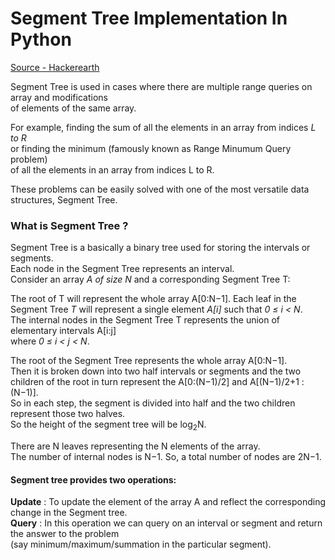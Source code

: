 # Segment Tree Implementation In Python

[Source - Hackerearth](https://www.hackerearth.com/practice/data-structures/advanced-data-structures/segment-trees/tutorial/)  

Segment Tree is used in cases where there are multiple range queries on array and modifications  
of elements of the same array.  

For example, finding the sum of all the elements in an array from indices *L to R*  
or finding the minimum (famously known as Range Minumum Query problem)  
of all the elements in an array from indices L to R.  

These problems can be easily solved with one of the most versatile data structures, Segment Tree.  

### What is Segment Tree ?  

Segment Tree is a basically a binary tree used for storing the intervals or segments.  
Each node in the Segment Tree represents an interval.  
Consider an array *A of size N* and a corresponding Segment Tree T:

The root of T will represent the whole array A[0:N−1].
Each leaf in the Segment Tree *T* will represent a single element *A[i]* such that *0 ≤ i < N*.  
The internal nodes in the Segment Tree T represents the union of elementary intervals A[i:j]  
where *0 ≤ i < j < N*.  

The root of the Segment Tree represents the whole array A[0:N−1].  
Then it is broken down into two half intervals or segments and the two children of the root in turn represent the 
A[0:(N−1)/2] and A[(N−1)/2+1 : (N−1)].  
So in each step, the segment is divided into half and the two children represent those two halves.  
So the height of the segment tree will be log<sub>2</sub>N.  

There are N leaves representing the N elements of the array.  
The number of internal nodes is N−1. So, a total number of nodes are 2N−1.

#### Segment tree provides two operations:
**Update** : To update the element of the array A and reflect the corresponding change in the Segment tree.  
**Query** : In this operation we can query on an interval or segment and return the answer to the problem  
(say minimum/maximum/summation in the particular segment).  

